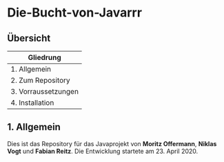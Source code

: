 # Die-Bucht-von-Javarrr

## Übersicht
|Gliedrung|
|---------|
|1. Allgemein|
|2. Zum Repository|
|3. Vorraussetzungen|
|4. Installation|
## 1. Allgemein
Dies ist das Repository für das Javaprojekt von **Moritz Offermann**, **Niklas Vogt** und **Fabian Reitz**. Die Entwicklung startete am 23. April 2020. 
